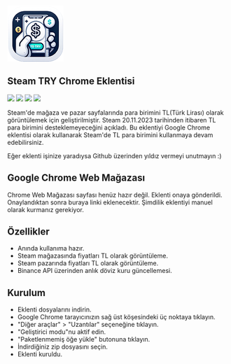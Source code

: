 ![](/icon-128x128.png)

Steam TRY Chrome Eklentisi
----------------
![](https://img.shields.io/github/stars/ArdaGnsrn/steam-try-chome.svg?style=flat-square)
![](https://img.shields.io/github/forks/ArdaGnsrn/steam-try-chome.svg?style=flat-square)
![](https://img.shields.io/github/issues/ArdaGnsrn/steam-try-chome.svg?style=flat-square)
![](https://img.shields.io/github/license/ArdaGnsrn/steam-try-chome.svg?style=flat-square)

Steam'de mağaza ve pazar sayfalarında para birimini TL(Türk Lirası) olarak görüntülemek için geliştirilmiştir. Steam 20.11.2023 tarihinden itibaren TL para birimini desteklemeyeceğini açıkladı. Bu eklentiyi Google Chrome eklentisi olarak kullanarak Steam'de TL para birimini kullanmaya devam edebilirsiniz.

Eğer eklenti işinize yaradıysa Github üzerinden yıldız vermeyi unutmayın :)

## Google Chrome Web Mağazası

Chrome Web Mağazası sayfası henüz hazır değil. Eklenti onaya gönderildi. Onaylandıktan sonra buraya linki eklenecektir. Şimdilik eklentiyi manuel olarak kurmanız gerekiyor.

## Özellikler
 - Anında kullanıma hazır.
 - Steam mağazasında fiyatları TL olarak görüntüleme.
 - Steam pazarında fiyatları TL olarak görüntüleme.
 - Binance API üzerinden anlık döviz kuru güncellemesi.

## Kurulum
- Eklenti dosyalarını indirin.
- Google Chrome tarayıcınızın sağ üst köşesindeki üç noktaya tıklayın.
- "Diğer araçlar" > "Uzantılar" seçeneğine tıklayın.
- "Geliştirici modu"nu aktif edin.
- "Paketlenmemiş öğe yükle" butonuna tıklayın.
- İndirdiğiniz zip dosyasını seçin.
- Eklenti kuruldu.

